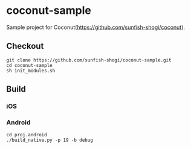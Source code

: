 coconut-sample
==============

Sample project for Coconut(https://github.com/sunfish-shogi/coconut).

Checkout
--------

```
git clone https://github.com/sunfish-shogi/coconut-sample.git
cd coconut-sample
sh init_modules.sh
```

Build
-----

### iOS

### Android

```
cd proj.android
./build_native.py -p 19 -b debug
```
